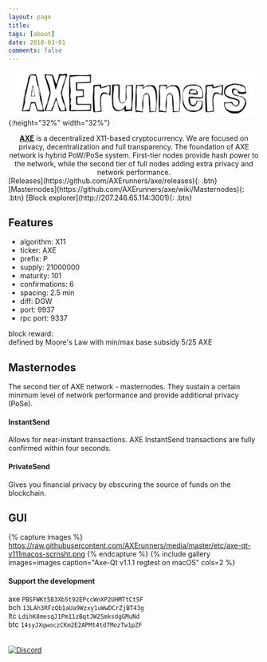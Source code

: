```yaml
---
layout: page
title:
tags: [about]
date: 2018-03-01
comments: false
---
```

![axerunnerslogo](https://raw.githubusercontent.com/AXErunners/media/master/axerunners-blk.png){:height="32%" width="32%"}
<center><a href="https://github.com/AXErunners/axe"><b>AXE</b></a> is a decentralized X11-based cryptocurrency. We are focused on privacy, decentralization and full transparency. The foundation of AXE network is hybrid PoW/PoSe system. First-tier nodes provide hash power to the network, while the second tier of full nodes adding extra privacy and network performance.</center>
[Releases](https://github.com/AXErunners/axe/releases){: .btn}
[Masternodes](https://github.com/AXErunners/axe/wiki/Masternodes){: .btn}
[Block explorer](http://207.246.65.114:3001){: .btn}

## Features
* algorithm: X11
* ticker: AXE
* prefix: P
* supply: 21000000
* maturity: 101
* confirmations: 6
* spacing: 2.5 min
* diff: DGW
* port: 9937
* rpc port: 9337

block reward:<br />
defined by Moore's Law with min/max base subsidy 5/25 AXE

## Masternodes

The second tier of AXE network - masternodes. They sustain a certain minimum level of network performance and provide additional privacy (PoSe).

#### InstantSend
Allows for near-instant transactions. AXE InstantSend transactions are fully confirmed within four seconds.

#### PrivateSend
Gives you financial privacy by obscuring the source of funds on the blockchain.

## GUI

{% capture images %}
    https://raw.githubusercontent.com/AXErunners/media/master/etc/axe-qt-v111macos-scrnsht.png
{% endcapture %}
{% include gallery images=images caption="Axe-Qt v1.1.1 regtest on macOS" cols=2 %}

#### Support the development
axe `PBSFWKt583Xb5t92EPccWnXP2UHMTtCt5F`<br />
bch `13LAh3RFzQb1aUa9Wzxy1uWwDCrZjBT43g`<br />
ltc `LdihK8mesqJ1Pm11zBqtJW2SmksdgGMuNd`<br />
btc `14syJXgwoczCKm2E2APMt4td7MozTw1pZF`<br />
<br />
<br />
[![Discord](https://hook.io/geo1088/discord-badge/390063890438029322/JkasDjQ)](https://discord.gg/RKE5PD9)
